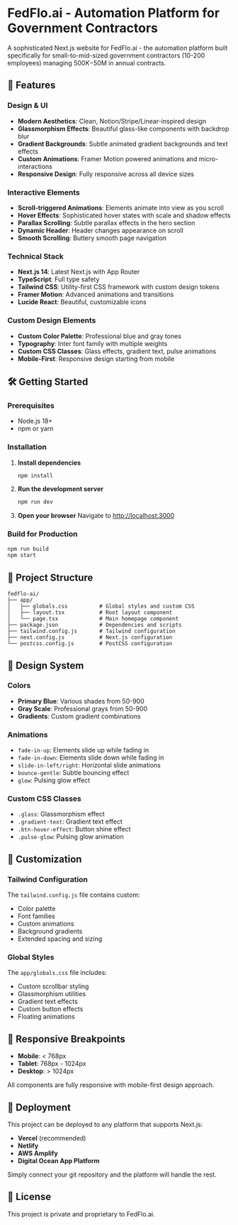 # FedFlo.ai - Automation Platform for Government Contractors

A sophisticated Next.js website for FedFlo.ai - the automation platform built specifically for small-to-mid-sized government contractors (10-200 employees) managing $500K-$50M in annual contracts.

## 🚀 Features

### Design & UI
- **Modern Aesthetics**: Clean, Notion/Stripe/Linear-inspired design
- **Glassmorphism Effects**: Beautiful glass-like components with backdrop blur
- **Gradient Backgrounds**: Subtle animated gradient backgrounds and text effects
- **Custom Animations**: Framer Motion powered animations and micro-interactions
- **Responsive Design**: Fully responsive across all device sizes

### Interactive Elements
- **Scroll-triggered Animations**: Elements animate into view as you scroll
- **Hover Effects**: Sophisticated hover states with scale and shadow effects
- **Parallax Scrolling**: Subtle parallax effects in the hero section
- **Dynamic Header**: Header changes appearance on scroll
- **Smooth Scrolling**: Buttery smooth page navigation

### Technical Stack
- **Next.js 14**: Latest Next.js with App Router
- **TypeScript**: Full type safety
- **Tailwind CSS**: Utility-first CSS framework with custom design tokens
- **Framer Motion**: Advanced animations and transitions
- **Lucide React**: Beautiful, customizable icons

### Custom Design Elements
- **Custom Color Palette**: Professional blue and gray tones
- **Typography**: Inter font family with multiple weights
- **Custom CSS Classes**: Glass effects, gradient text, pulse animations
- **Mobile-First**: Responsive design starting from mobile

## 🛠️ Getting Started

### Prerequisites
- Node.js 18+ 
- npm or yarn

### Installation

1. **Install dependencies**
   ```bash
   npm install
   ```

2. **Run the development server**
   ```bash
   npm run dev
   ```

3. **Open your browser**
   Navigate to [http://localhost:3000](http://localhost:3000)

### Build for Production

```bash
npm run build
npm start
```

## 📝 Project Structure

```
fedflo-ai/
├── app/
│   ├── globals.css          # Global styles and custom CSS
│   ├── layout.tsx           # Root layout component
│   └── page.tsx             # Main homepage component
├── package.json             # Dependencies and scripts
├── tailwind.config.js       # Tailwind configuration
├── next.config.js           # Next.js configuration
└── postcss.config.js        # PostCSS configuration
```

## 🎨 Design System

### Colors
- **Primary Blue**: Various shades from 50-900
- **Gray Scale**: Professional grays from 50-900
- **Gradients**: Custom gradient combinations

### Animations
- `fade-in-up`: Elements slide up while fading in
- `fade-in-down`: Elements slide down while fading in
- `slide-in-left/right`: Horizontal slide animations
- `bounce-gentle`: Subtle bouncing effect
- `glow`: Pulsing glow effect

### Custom CSS Classes
- `.glass`: Glassmorphism effect
- `.gradient-text`: Gradient text effect
- `.btn-hover-effect`: Button shine effect
- `.pulse-glow`: Pulsing glow animation

## 🔧 Customization

### Tailwind Configuration
The `tailwind.config.js` file contains custom:
- Color palette
- Font families
- Custom animations
- Background gradients
- Extended spacing and sizing

### Global Styles
The `app/globals.css` file includes:
- Custom scrollbar styling
- Glassmorphism utilities
- Gradient text effects
- Custom button effects
- Floating animations

## 📱 Responsive Breakpoints

- **Mobile**: < 768px
- **Tablet**: 768px - 1024px  
- **Desktop**: > 1024px

All components are fully responsive with mobile-first design approach.

## 🚀 Deployment

This project can be deployed to any platform that supports Next.js:

- **Vercel** (recommended)
- **Netlify**
- **AWS Amplify**
- **Digital Ocean App Platform**

Simply connect your git repository and the platform will handle the rest.

## 📄 License

This project is private and proprietary to FedFlo.ai. 